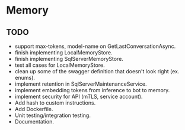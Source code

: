 # Memory

## TODO

- support max-tokens, model-name on GetLastConversationAsync.
- finish implementing LocalMemoryStore.
- finish implementing SqlServerMemoryStore.
- test all cases for LocalMemoryStore.
- clean up some of the swagger definition that doesn't look right (ex. enums).
- implement retention in SqlServerMaintenanceService.
- implement embedding tokens from inference to bot to memory.
- implement security for API (mTLS, service account).
- Add hash to custom instructions.
- Add Dockerfile.
- Unit testing/integration testing.
- Documentation.
